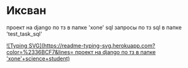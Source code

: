 # Иксван
проект на django по тз в папке 'xone'
sql запросы по тз sql в папке 'test_task_sql'
<!---Пример кода-->
[![Typing SVG](https://readme-typing-svg.herokuapp.com?color=%2336BCF7&lines=  проект на django по тз в папке 'xone'+science+student)](https://git.io/typing-svg)
